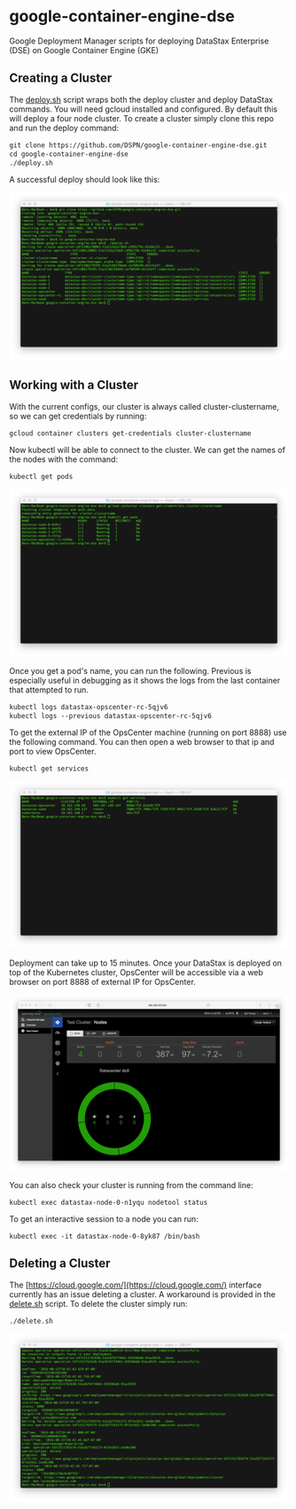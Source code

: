 # google-container-engine-dse
Google Deployment Manager scripts for deploying DataStax Enterprise (DSE) on Google Container Engine (GKE)

## Creating a Cluster

The [deploy.sh](deploy.sh) script wraps both the deploy cluster and deploy DataStax commands.  You will need gcloud installed and configured.  By default this will deploy a four node cluster.  To create a cluster simply clone this repo and run the deploy command:

	git clone https://github.com/DSPN/google-container-engine-dse.git
	cd google-container-engine-dse
	./deploy.sh

A successful deploy should look like this:

![](./img/deploy.png)

## Working with a Cluster

With the current configs, our cluster is always called cluster-clustername, so we can get credentials by running:

	gcloud container clusters get-credentials cluster-clustername

Now kubectl will be able to connect to the cluster.  We can get the names of the nodes with the command:

	kubectl get pods

![](./img/getpods.png)

Once you get a pod's name, you can run the following.  Previous is especially useful in debugging as it shows the logs from the last container that attempted to run.

	kubectl logs datastax-opscenter-rc-5qjv6
	kubectl logs --previous datastax-opscenter-rc-5qjv6

To get the external IP of the OpsCenter machine (running on port 8888) use the following command.  You can then open a web browser to that ip and port to view OpsCenter.

	kubectl get services

![](./img/getservices.png)

Deployment can take up to 15 minutes.  Once your DataStax is deployed on top of the Kubernetes cluster, OpsCenter will be accessible via a web browser on port 8888 of external IP for OpsCenter.

![](./img/opscenter.png)

You can also check your cluster is running from the command line:

	kubectl exec datastax-node-0-n1yqu nodetool status

To get an interactive session to a node you can run:

	kubectl exec -it datastax-node-0-8yk87 /bin/bash

## Deleting a Cluster

The [https://cloud.google.com/](https://cloud.google.com/) interface currently has an issue deleting a cluster.  A workaround is provided in the [delete.sh](delete.sh) script.  To delete the cluster simply run:

    ./delete.sh

![](./img/delete.png)


